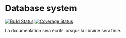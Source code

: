 # Database system

[![Build Status](https://travis-ci.org/beMang/database-system.svg?branch=master)](https://travis-ci.org/beMang/database-system)  [![Coverage Status](https://coveralls.io/repos/github/beMang/database-system/badge.svg?branch=master)](https://coveralls.io/github/beMang/database-system?branch=master)

La documentation sera écrite lorsque la librairie sera finie.